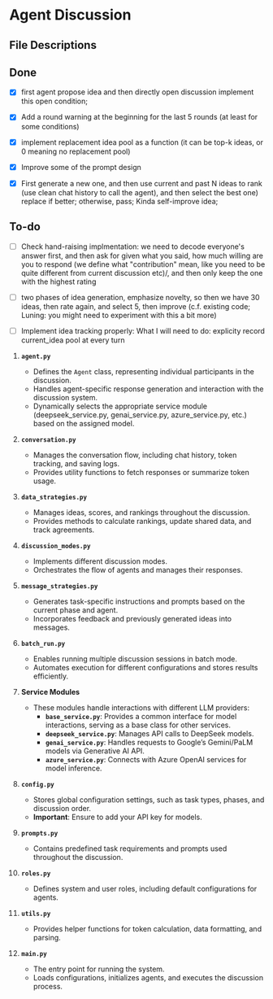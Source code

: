 # Agent Discussion
## File Descriptions

## Done
- [x] first agent propose idea and then directly open discussion implement this open condition;
- [x] Add a round warning at the beginning for the last 5 rounds (at least for some conditions)
- [x] implement replacement idea pool as a function (it can be top-k ideas, or 0 meaning no replacement pool)
- [x] Improve some of the prompt design
- [x] First generate a new one, and then use current and past N ideas to rank (use clean chat history to call the agent), and then select the best one) replace if better; otherwise, pass; Kinda self-improve idea;  



## To-do
- [ ] Check hand-raising implmentation: we need to decode everyone's answer first, and then ask for given what you said, how much willing are you to respond (we define what "contribution" mean, like you need to be quite different from current discussion etc)/, and then only keep the one with the highest rating
- [ ] two phases of idea generation, emphasize novelty, so then we have 30 ideas, then rate again, and select 5, then improve (c.f. existing code; Luning: you might need to experiment with this a bit more)
- [ ] Implement idea tracking properly: What I will need to do: explicity record current_idea pool at every turn


1. **`agent.py`**  
   - Defines the `Agent` class, representing individual participants in the discussion.  
   - Handles agent-specific response generation and interaction with the discussion system.
   - Dynamically selects the appropriate service module (deepseek_service.py, genai_service.py, azure_service.py, etc.) based on the assigned model.

2. **`conversation.py`**  
   - Manages the conversation flow, including chat history, token tracking, and saving logs.  
   - Provides utility functions to fetch responses or summarize token usage.  

3. **`data_strategies.py`**  
   - Manages ideas, scores, and rankings throughout the discussion.  
   - Provides methods to calculate rankings, update shared data, and track agreements.  

4. **`discussion_modes.py`**  
   - Implements different discussion modes.  
   - Orchestrates the flow of agents and manages their responses.  

5. **`message_strategies.py`**  
   - Generates task-specific instructions and prompts based on the current phase and agent.  
   - Incorporates feedback and previously generated ideas into messages.  

6. **`batch_run.py`**  
   - Enables running multiple discussion sessions in batch mode.  
   - Automates execution for different configurations and stores results efficiently.  

7. **Service Modules**  
   - These modules handle interactions with different LLM providers:  
     - **`base_service.py`**: Provides a common interface for model interactions, serving as a base class for other services.  
     - **`deepseek_service.py`**: Manages API calls to DeepSeek models.  
     - **`genai_service.py`**: Handles requests to Google’s Gemini/PaLM models via Generative AI API.  
     - **`azure_service.py`**: Connects with Azure OpenAI services for model inference.  

8. **`config.py`**  
   - Stores global configuration settings, such as task types, phases, and discussion order.  
   - **Important**: Ensure to add your API key for models.  

9. **`prompts.py`**  
   - Contains predefined task requirements and prompts used throughout the discussion.  

10. **`roles.py`**  
      - Defines system and user roles, including default configurations for agents.  

11. **`utils.py`**  
      - Provides helper functions for token calculation, data formatting, and parsing.  

12. **`main.py`**  
      - The entry point for running the system.  
      - Loads configurations, initializes agents, and executes the discussion process.  
